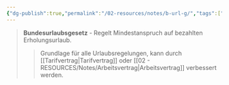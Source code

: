 ```yaml
---
{"dg-publish":true,"permalink":"/02-resources/notes/b-url-g/","tags":["arbeitsrecht/urlaub"],"noteIcon":"","updated":"2025-09-05T10:12:28.556+02:00"}
---
```


>**Bundesurlaubsgesetz** - Regelt Mindestanspruch auf bezahlten Erholungsurlaub.
>>Grundlage für alle Urlaubsregelungen, kann durch [[Tarifvertrag\|Tarifvertrag]] oder [[02 - RESOURCES/Notes/Arbeitsvertrag\|Arbeitsvertrag]] verbessert werden.